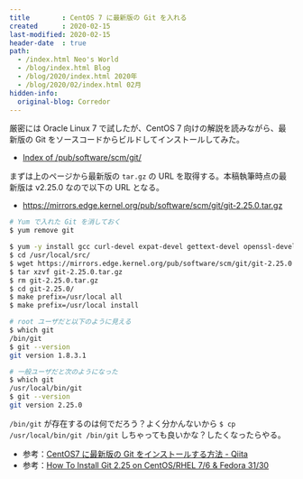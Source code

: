 ```yaml
---
title        : CentOS 7 に最新版の Git を入れる
created      : 2020-02-15
last-modified: 2020-02-15
header-date  : true
path:
  - /index.html Neo's World
  - /blog/index.html Blog
  - /blog/2020/index.html 2020年
  - /blog/2020/02/index.html 02月
hidden-info:
  original-blog: Corredor
---
```


厳密には Oracle Linux 7 で試したが、CentOS 7 向けの解説を読みながら、最新版の Git をソースコードからビルドしてインストールしてみた。

- [Index of /pub/software/scm/git/](https://mirrors.edge.kernel.org/pub/software/scm/git/)

まずは上のページから最新版の `tar.gz` の URL を取得する。本稿執筆時点の最新版は v2.25.0 なので以下の URL となる。

- <https://mirrors.edge.kernel.org/pub/software/scm/git/git-2.25.0.tar.gz>

```bash
# Yum で入れた Git を消しておく
$ yum remove git

$ yum -y install gcc curl-devel expat-devel gettext-devel openssl-devel zlib-devel perl-ExtUtils-MakeMaker autoconf
$ cd /usr/local/src/
$ wget https://mirrors.edge.kernel.org/pub/software/scm/git/git-2.25.0.tar.gz
$ tar xzvf git-2.25.0.tar.gz
$ rm git-2.25.0.tar.gz
$ cd git-2.25.0/
$ make prefix=/usr/local all
$ make prefix=/usr/local install

# root ユーザだと以下のように見える
$ which git
/bin/git
$ git --version
git version 1.8.3.1

# 一般ユーザだと次のようになった
$ which git
/usr/local/bin/git
$ git --version
git version 2.25.0
```

`/bin/git` が存在するのは何でだろう？よく分かんないから `$ cp /usr/local/bin/git /bin/git` しちゃっても良いかな？したくなったらやる。

- 参考：[CentOS7 に最新版の Git をインストールする方法 - Qiita](https://qiita.com/tomy0610/items/66e292f80aa1adc1161d)
- 参考：[How To Install Git 2.25 on CentOS/RHEL 7/6 & Fedora 31/30](https://tecadmin.net/install-git-on-centos-fedora/)
